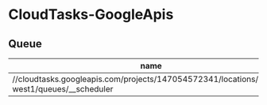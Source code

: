 # CloudTasks-GoogleApis

## Queue

| name                                                                                        | assetType                       | project               | displayName | location     | state   | organization              | parentFullResourceName                                                        | parentAssetType                             |
| ------------------------------------------------------------------------------------------- | ------------------------------- | --------------------- | ----------- | ------------ | ------- | ------------------------- | ----------------------------------------------------------------------------- | ------------------------------------------- |
| //cloudtasks.googleapis.com/projects/147054572341/locations/europe-west1/queues/__scheduler | cloudtasks.googleapis.com/Queue | projects/147054572341 | __scheduler | europe-west1 | RUNNING | organizations/62664342784 | //cloudresourcemanager.googleapis.com/projects/mapfre-dig-esp--dat--pro--8620 | cloudresourcemanager.googleapis.com/Project |